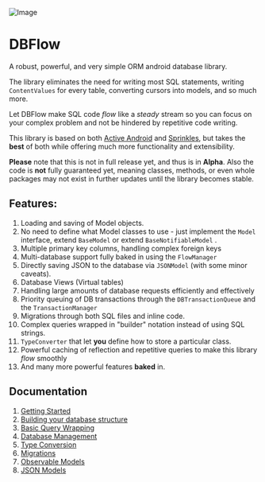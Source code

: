 ![Image](https://github.com/agrosner/DBFlow/blob/master/clear-river.jpg?raw=true)


DBFlow
======

A robust, powerful, and very simple ORM android database library.

The library eliminates the need for writing most SQL statements, writing ``ContentValues`` for every table, converting cursors into models, and so much more. 

Let DBFlow make SQL code _flow_ like a _steady_ stream so you can focus on your complex problem and not be hindered by repetitive code writing. 

This library is based on both [Active Android](https://github.com/pardom/ActiveAndroid) and [Sprinkles](https://github.com/emilsjolander/sprinkles), but takes the **best** of both while offering much more functionality and extensibility. 

**Please** note that this is not in full release yet, and thus is in **Alpha**. Also the code is **not** fully guaranteed yet, meaning classes, methods, or even whole packages may not exist in further updates until the library becomes stable.

## Features:

1. Loading and saving of Model objects. 
2. No need to define what Model classes to use - just implement the ```Model``` interface, extend ```BaseModel``` or extend ```BaseNotifiableModel``` .
3. Multiple primary key columns, handling complex foreign keys
4. Multi-database support fully baked in using the ```FlowManager```
5. Directly saving JSON to the database via ```JSONModel``` (with some minor caveats).
5. Database Views (Virtual tables)
6. Handling large amounts of database requests efficiently and effectively
7. Priority queuing of DB transactions through the ```DBTransactionQueue``` and the ```TransactionManager```
8. Migrations through both SQL files and inline code.
9. Complex queries wrapped in "builder" notation instead of using SQL strings.
10. ```TypeConverter``` that let **you** define how to store a particular class.
11. Powerful caching of reflection and repetitive queries to make this library _flow_ smoothly
12. And many more powerful features **baked** in.

## Documentation

1. [Getting Started](https://github.com/agrosner/DBFlow/wiki/Getting-Started)
3. [Building your database structure](https://github.com/agrosner/DBFlow/wiki/Building-your-database-structure)
4. [Basic Query Wrapping](https://github.com/agrosner/DBFlow/wiki/Basic-Query-Wrapping)
5. [Database Management](https://github.com/agrosner/DBFlow/wiki/Database-Management)
6. [Type Conversion](https://github.com/agrosner/DBFlow/wiki/Type-Conversion)
7. [Migrations](https://github.com/agrosner/DBFlow/wiki/Migrations)
8. [Observable Models](https://github.com/agrosner/DBFlow/wiki/Observable-Models)
9. [JSON Models](https://github.com/agrosner/DBFlow/wiki/JSON-Models)
